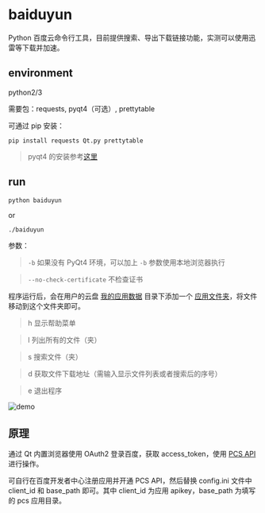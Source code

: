 # baiduyun

Python 百度云命令行工具，目前提供搜索、导出下载链接功能，实测可以使用迅雷等下载并加速。


environment
----

python2/3

需要包：requests, pyqt4（可选）, prettytable

可通过 pip 安装：

`pip install requests Qt.py prettytable`

> pyqt4 的安装参考[这里](https://riverbankcomputing.com/software/pyqt/download)


run
----

`python baiduyun`

or

`./baiduyun`

参数：

> `-b` 如果没有 PyQt4 环境，可以加上 `-b` 参数使用本地浏览器执行

> `--no-check-certificate` 不检查证书

程序运行后，会在用户的云盘 [我的应用数据](https://pan.baidu.com/disk/home#list/vmode=list&path=%2Fapps) 目录下添加一个 [应用文件夹](https://pan.baidu.com/disk/home#list/vmode=list&path=%2Fapps%2Fpcs_test_12)，将文件移动到这个文件夹即可。

> h 显示帮助菜单

> l 列出所有的文件（夹）

> s 搜索文件（夹）

> d 获取文件下载地址（需输入显示文件列表或者搜索后的序号）

> e 退出程序

![demo](https://raw.githubusercontent.com/scusjs/baiduyun/master/demo.gif)


原理
----

通过 Qt 内置浏览器使用 OAuth2 登录百度，获取 access_token，使用 [PCS API](https://d.pcs.baidu.com/rest/2.0/pcs/file?method=download&access_token=23.f2f2a457d65fefaaca199b3d1a0c42d5.2592000.1485530425.3325487139-4404738&path=/apps/docs4baidu/ndmz.mp4)进行操作。

可自行在百度开发者中心注册应用并开通 PCS API，然后替换 config.ini 文件中 client_id 和 base_path 即可。其中 client_id 为应用 apikey，base_path 为填写的 pcs 应用目录。

